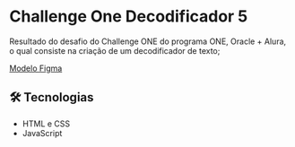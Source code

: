 # Challenge One Decodificador 5
Resultado do desafio do Challenge ONE do programa ONE, Oracle + Alura, o qual consiste na criação de um decodificador de texto;

[Modelo Figma](https://www.figma.com/file/tvFEYhVfZTjdJ5P24RGV21/Alura-Challenge---Desafio-1---L%C3%B3gica?node-id=16%3A802)

## :hammer_and_wrench: Tecnologias
- HTML e CSS
- JavaScript 
